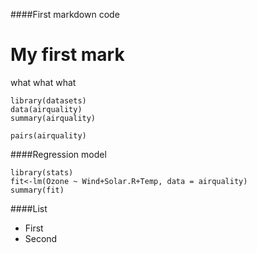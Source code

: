 ####First markdown code

My first mark
=========================================
what what what

```{r}
library(datasets)
data(airquality)
summary(airquality)
```

```{r}
pairs(airquality)
```

####Regression model
```{r}
library(stats)
fit<-lm(Ozone ~ Wind+Solar.R+Temp, data = airquality)
summary(fit)

```
####List
* First
* Second

